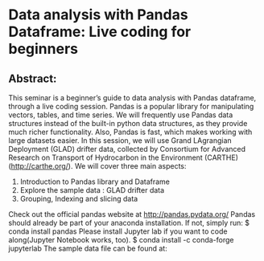 # Data analysis with Pandas Dataframe: Live coding for beginners
## Abstract:
This seminar is a beginner’s guide to data analysis with Pandas dataframe, through a live coding session. Pandas is a popular library for manipulating vectors, tables, and time series. We will frequently use Pandas data structures instead of the built-in python data structures, as they provide much richer functionality. Also, Pandas is fast, which makes working with large datasets easier.  In this session, we will use Grand LAgrangian Deployment (GLAD) drifter data, collected by Consortium for Advanced Research on Transport of Hydrocarbon in the Environment (CARTHE)(http://carthe.org/). We will cover three main aspects:
1. Introduction to Pandas library and Dataframe 
2. Explore the sample data : GLAD drifter data
3. Grouping, Indexing and slicing data

Check out the official pandas website at http://pandas.pydata.org/
Pandas should already be part of your anaconda installation. If not, simply run:
$ conda install pandas
Please install Jupyter lab if you want to code along(Jupyter Notebook works, too). 
$ conda install -c conda-forge jupyterlab
The sample data file can be found at: 
